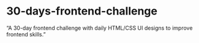 # 30-days-frontend-challenge
“A 30-day frontend challenge with daily HTML/CSS UI designs to improve frontend skills.”
